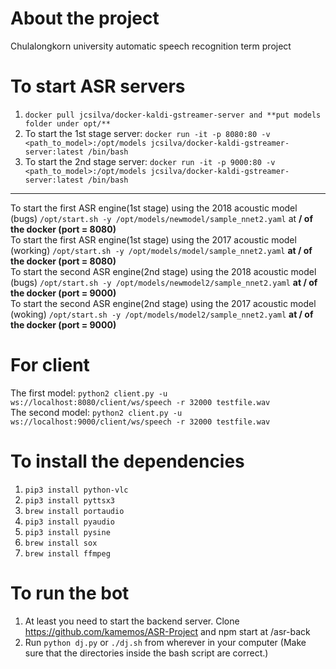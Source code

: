 # About the project
Chulalongkorn university automatic speech recognition term project

# To start ASR servers
1. `docker pull jcsilva/docker-kaldi-gstreamer-server and **put models folder under opt/**`  
2. To start the 1st stage server: `docker run -it -p 8080:80 -v <path_to_model>:/opt/models jcsilva/docker-kaldi-gstreamer-server:latest /bin/bash`  
3. To start the 2nd stage server: `docker run -it -p 9000:80 -v <path_to_model>:/opt/models jcsilva/docker-kaldi-gstreamer-server:latest /bin/bash`
---
To start the first ASR engine(1st stage) using the 2018 acoustic model (bugs) `/opt/start.sh -y /opt/models/newmodel/sample_nnet2.yaml` at **/ of the docker (port = 8080)**  
To start the first ASR engine(1st stage) using the 2017 acoustic model (working) `/opt/start.sh -y /opt/models/model/sample_nnet2.yaml` **at / of the docker (port = 8080)**  
To start the second ASR engine(2nd stage) using the 2018 acoustic model (bugs) `/opt/start.sh -y /opt/models/newmodel2/sample_nnet2.yaml` **at / of the docker (port = 9000)**  
To start the second ASR engine(2nd stage) using the 2017 acoustic model (woking) `/opt/start.sh -y /opt/models/model2/sample_nnet2.yaml` **at / of the docker (port = 9000)**

# For client
The first model: `python2 client.py -u ws://localhost:8080/client/ws/speech -r 32000 testfile.wav`  
The second model: `python2 client.py -u ws://localhost:9000/client/ws/speech -r 32000 testfile.wav`

# To install the dependencies
1. `pip3 install python-vlc`  
2. `pip3 install pyttsx3` 
3. `brew install portaudio` 
4. `pip3 install pyaudio`  
5. `pip3 install pysine`  
6. `brew install sox`  
7. `brew install ffmpeg`

# To run the bot
1. At least you need to start the backend server. Clone https://github.com/kamemos/ASR-Project and npm start at /asr-back  
2. Run `python dj.py` or `./dj.sh` from wherever in your computer (Make sure that the directories inside the bash script are correct.)